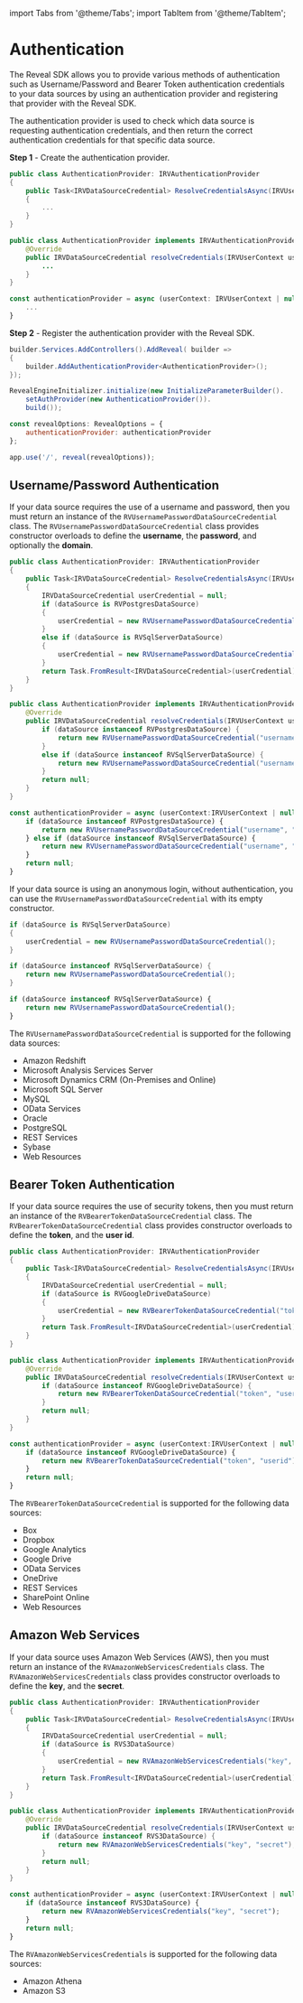 import Tabs from '@theme/Tabs';
import TabItem from '@theme/TabItem';

# Authentication

The Reveal SDK allows you to provide various methods of authentication such as Username/Password and Bearer Token authentication credentials to your data sources by using an authentication provider and registering that provider with the Reveal SDK.

The authentication provider is used to check which data source is requesting authentication credentials, and then return the correct authentication credentials for that specific data source.

**Step 1** - Create the authentication provider.

<Tabs groupId="code">
  <TabItem value="aspnet" label="ASP.NET" default>

```cs
public class AuthenticationProvider: IRVAuthenticationProvider
{
    public Task<IRVDataSourceCredential> ResolveCredentialsAsync(IRVUserContext userContext, RVDashboardDataSource dataSource)
    {
        ...
    }
}
```

  </TabItem>

  <TabItem value="java" label="Java">

```java
public class AuthenticationProvider implements IRVAuthenticationProvider {
	@Override
	public IRVDataSourceCredential resolveCredentials(IRVUserContext userContext, RVDashboardDataSource dataSource) {
        ...	
	}
}
```

  </TabItem>

  <TabItem value="node" label="Node.js">    

```js
const authenticationProvider = async (userContext: IRVUserContext | null, dataSource: RVDashboardDataSource) => {
    ...
}
```

  </TabItem>
</Tabs>

**Step 2** - Register the authentication provider with the Reveal SDK.

<Tabs groupId="code">
  <TabItem value="aspnet" label="ASP.NET" default>

```cs
builder.Services.AddControllers().AddReveal( builder =>
{
    builder.AddAuthenticationProvider<AuthenticationProvider>();
});
```

  </TabItem>

  <TabItem value="java" label="Java">

```java
RevealEngineInitializer.initialize(new InitializeParameterBuilder().
    setAuthProvider(new AuthenticationProvider()).
    build());
```

  </TabItem>

  <TabItem value="node" label="Node.js">    

```js
const revealOptions: RevealOptions = {
	authenticationProvider: authenticationProvider
};

app.use('/', reveal(revealOptions));
```

  </TabItem>
</Tabs>

## Username/Password Authentication

If your data source requires the use of a username and password, then you must return an instance of the `RVUsernamePasswordDataSourceCredential` class. The `RVUsernamePasswordDataSourceCredential` class provides constructor overloads to define the **username**, the **password**, and optionally the **domain**.

<Tabs groupId="code">
  <TabItem value="aspnet" label="ASP.NET" default>

```cs
public class AuthenticationProvider: IRVAuthenticationProvider
{
    public Task<IRVDataSourceCredential> ResolveCredentialsAsync(IRVUserContext userContext, RVDashboardDataSource dataSource)
    {
        IRVDataSourceCredential userCredential = null;
        if (dataSource is RVPostgresDataSource)
        {
            userCredential = new RVUsernamePasswordDataSourceCredential("username", "password");
        }
        else if (dataSource is RVSqlServerDataSource)
        {
            userCredential = new RVUsernamePasswordDataSourceCredential("username", "password", "domain");
        }
        return Task.FromResult<IRVDataSourceCredential>(userCredential);
    }
}
```

  </TabItem>

  <TabItem value="java" label="Java">

```java
public class AuthenticationProvider implements IRVAuthenticationProvider {
	@Override
	public IRVDataSourceCredential resolveCredentials(IRVUserContext userContext, RVDashboardDataSource dataSource) {
		if (dataSource instanceof RVPostgresDataSource) {
			return new RVUsernamePasswordDataSourceCredential("username", "password");
		} 
        else if (dataSource instanceof RVSqlServerDataSource) {
			return new RVUsernamePasswordDataSourceCredential("username", "password", "domain");
		} 
		return null;
	}
}
```

  </TabItem>

  <TabItem value="node" label="Node.js">    

```js
const authenticationProvider = async (userContext:IRVUserContext | null, dataSource: RVDashboardDataSource) => {
	if (dataSource instanceof RVPostgresDataSource) {
		return new RVUsernamePasswordDataSourceCredential("username", "password");
	} else if (dataSource instanceof RVSqlServerDataSource) {
		return new RVUsernamePasswordDataSourceCredential("username", "password", "domain");
	}
	return null;
}
```

  </TabItem>
</Tabs>

If your data source is using an anonymous login, without authentication, you can use the `RVUsernamePasswordDataSourceCredential` with its empty constructor.

<Tabs groupId="code">
  <TabItem value="aspnet" label="ASP.NET" default>

```cs
if (dataSource is RVSqlServerDataSource)
{
    userCredential = new RVUsernamePasswordDataSourceCredential();
}
```

  </TabItem>

  <TabItem value="java" label="Java">

```java
if (dataSource instanceof RVSqlServerDataSource) {
    return new RVUsernamePasswordDataSourceCredential();
}
```

  </TabItem>

  <TabItem value="node" label="Node.js">    

```js
if (dataSource instanceof RVSqlServerDataSource) {
    return new RVUsernamePasswordDataSourceCredential();
}
```

  </TabItem>
</Tabs>

The `RVUsernamePasswordDataSourceCredential` is supported for the following data sources:
- Amazon Redshift
- Microsoft Analysis Services Server
- Microsoft Dynamics CRM (On-Premises and Online)
- Microsoft SQL Server
- MySQL
- OData Services
- Oracle
- PostgreSQL
- REST Services
- Sybase
- Web Resources

## Bearer Token Authentication

If your data source requires the use of security tokens, then you must return an instance of the `RVBearerTokenDataSourceCredential` class. The `RVBearerTokenDataSourceCredential` class provides constructor overloads to define the **token**, and the **user id**.

<Tabs groupId="code">
  <TabItem value="aspnet" label="ASP.NET" default>

```cs
public class AuthenticationProvider: IRVAuthenticationProvider
{
    public Task<IRVDataSourceCredential> ResolveCredentialsAsync(IRVUserContext userContext, RVDashboardDataSource dataSource)
    {
        IRVDataSourceCredential userCredential = null;
        if (dataSource is RVGoogleDriveDataSource)
        {
            userCredential = new RVBearerTokenDataSourceCredential("token", "userid");
        }
        return Task.FromResult<IRVDataSourceCredential>(userCredential);
    }
}
```

  </TabItem>

  <TabItem value="java" label="Java">

```java
public class AuthenticationProvider implements IRVAuthenticationProvider {
    @Override
    public IRVDataSourceCredential resolveCredentials(IRVUserContext userContext, RVDashboardDataSource dataSource) {
        if (dataSource instanceof RVGoogleDriveDataSource) {
            return new RVBearerTokenDataSourceCredential("token", "userid");
        }
        return null;
    }
}
```

  </TabItem>

  <TabItem value="node" label="Node.js">    

```js
const authenticationProvider = async (userContext:IRVUserContext | null, dataSource: RVDashboardDataSource) => {
    if (dataSource instanceof RVGoogleDriveDataSource) {
        return new RVBearerTokenDataSourceCredential("token", "userid");
    }
    return null;
}
```

  </TabItem>
</Tabs>

The `RVBearerTokenDataSourceCredential` is supported for the following data sources:
- Box
- Dropbox
- Google Analytics
- Google Drive
- OData Services
- OneDrive
- REST Services
- SharePoint Online
- Web Resources

## Amazon Web Services

If your data source uses Amazon Web Services (AWS), then you must return an instance of the `RVAmazonWebServicesCredentials` class. The `RVAmazonWebServicesCredentials` class provides constructor overloads to define the **key**, and the **secret**.

<Tabs groupId="code">
  <TabItem value="aspnet" label="ASP.NET" default>

```cs
public class AuthenticationProvider: IRVAuthenticationProvider
{
    public Task<IRVDataSourceCredential> ResolveCredentialsAsync(IRVUserContext userContext, RVDashboardDataSource dataSource)
    {
        IRVDataSourceCredential userCredential = null;
        if (dataSource is RVS3DataSource)
        {
            userCredential = new RVAmazonWebServicesCredentials("key", "secret");
        }
        return Task.FromResult<IRVDataSourceCredential>(userCredential);
    }
}
```

  </TabItem>

  <TabItem value="java" label="Java">

```java
public class AuthenticationProvider implements IRVAuthenticationProvider {
    @Override
    public IRVDataSourceCredential resolveCredentials(IRVUserContext userContext, RVDashboardDataSource dataSource) {
        if (dataSource instanceof RVS3DataSource) {
            return new RVAmazonWebServicesCredentials("key", "secret");
        }
        return null;
    }
}
```

  </TabItem>

  <TabItem value="node" label="Node.js">    

```js
const authenticationProvider = async (userContext:IRVUserContext | null, dataSource: RVDashboardDataSource) => {
    if (dataSource instanceof RVS3DataSource) {
        return new RVAmazonWebServicesCredentials("key", "secret");
    }
    return null;
}
```

  </TabItem>
</Tabs>

The `RVAmazonWebServicesCredentials` is supported for the following data sources:
- Amazon Athena
- Amazon S3